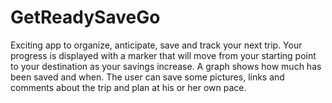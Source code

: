 GetReadySaveGo
============


Exciting app to organize, anticipate, save and track your next trip. 
Your progress is displayed with a marker that will move from your starting point to your destination as your savings increase. A graph shows how much has been saved and when. The user can save some pictures, links and comments about the trip and plan at his or her own pace.

